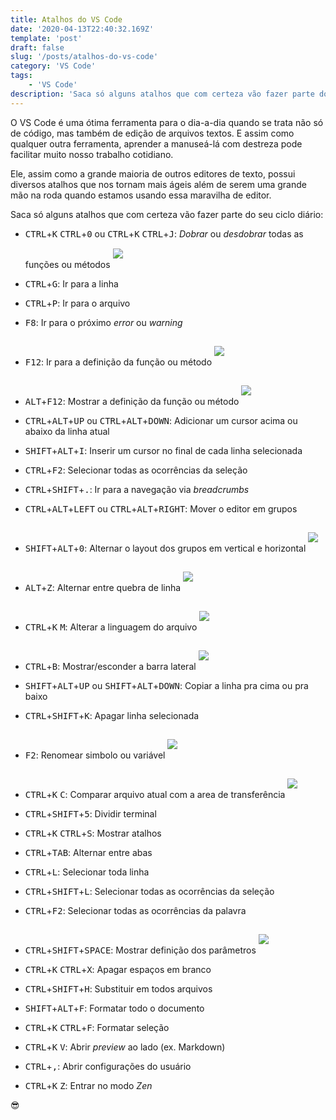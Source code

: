 ```yaml
---
title: Atalhos do VS Code
date: '2020-04-13T22:40:32.169Z'
template: 'post'
draft: false
slug: '/posts/atalhos-do-vs-code'
category: 'VS Code'
tags:
    - 'VS Code'
description: 'Saca só alguns atalhos que com certeza vão fazer parte do seu ciclo diário de desenvolvimento'
---
```


O VS Code é uma ótima ferramenta para o dia-a-dia quando se trata não só de código, mas também de edição de arquivos
textos. E assim como qualquer outra ferramenta, aprender a manuseá-lá com destreza pode facilitar muito nosso trabalho cotidiano.

Ele, assim como a grande maioria de outros editores de texto, possui diversos atalhos que nos tornam mais ágeis além de serem
uma grande mão na roda quando estamos usando essa maravilha de editor.

Saca só alguns atalhos que com certeza vão fazer parte do seu ciclo diário:

-   <kbd>CTRL</kbd>+<kbd>K</kbd> <kbd>CTRL</kbd>+<kbd>0</kbd> ou <kbd>CTRL</kbd>+<kbd>K</kbd> <kbd>CTRL</kbd>+<kbd>J</kbd>:
    _Dobrar_ ou _desdobrar_ todas as funções ou métodos
    <img style='margin: 15px 0;' src='/media/posts/atalhos-vs-code/fold-unfold-all.gif'>

-   <kbd>CTRL</kbd>+<kbd>G</kbd>: Ir para a linha

-   <kbd>CTRL</kbd>+<kbd>P</kbd>: Ir para o arquivo

-   <kbd>F8</kbd>: Ir para o próximo _error_ ou _warning_

-   <kbd>F12</kbd>: Ir para a definição da função ou método
    <img style='margin: 15px 0;' src='/media/posts/atalhos-vs-code/goto-definitions.gif'>

-   <kbd>ALT</kbd>+<kbd>F12</kbd>: Mostrar a definição da função ou método
    <img style='margin: 15px 0;' src='/media/posts/atalhos-vs-code/open-definitions.gif'>

-   <kbd>CTRL</kbd>+<kbd>ALT</kbd>+<kbd>UP</kbd> ou <kbd>CTRL</kbd>+<kbd>ALT</kbd>+<kbd>DOWN</kbd>:
    Adicionar um cursor acima ou abaixo da linha atual

-   <kbd>SHIFT</kbd>+<kbd>ALT</kbd>+<kbd>I</kbd>:
    Inserir um cursor no final de cada linha selecionada

-   <kbd>CTRL</kbd>+<kbd>F2</kbd>:
    Selecionar todas as ocorrências da seleção

-   <kbd>CTRL</kbd>+<kbd>SHIFT</kbd>+<kbd>.</kbd>:
    Ir para a navegação via _breadcrumbs_

-   <kbd>CTRL</kbd>+<kbd>ALT</kbd>+<kbd>LEFT</kbd> ou <kbd>CTRL</kbd>+<kbd>ALT</kbd>+<kbd>RIGHT</kbd>:
    Mover o editor em grupos

-   <kbd>SHIFT</kbd>+<kbd>ALT</kbd>+<kbd>0</kbd>:
    Alternar o layout dos grupos em vertical e horizontal
    <img style='margin: 15px 0;' src='/media/posts/atalhos-vs-code/workspace-groups.gif'>

-   <kbd>ALT</kbd>+<kbd>Z</kbd>:
    Alternar entre quebra de linha
    <img style='margin: 15px 0;' src='/media/posts/atalhos-vs-code/word-wrap.gif'>

-   <kbd>CTRL</kbd>+<kbd>K</kbd> <kbd>M</kbd>:
    Alterar a linguagem do arquivo
    <img style='margin: 15px 0;' src='/media/posts/atalhos-vs-code/file-language.gif'>

-   <kbd>CTRL</kbd>+<kbd>B</kbd>:
    Mostrar/esconder a barra lateral
    <img style='margin: 15px 0;' src='/media/posts/atalhos-vs-code/toggle-sidebar.gif'>

-   <kbd>SHIFT</kbd>+<kbd>ALT</kbd>+<kbd>UP</kbd> ou <kbd>SHIFT</kbd>+<kbd>ALT</kbd>+<kbd>DOWN</kbd>:
    Copiar a linha pra cima ou pra baixo

-   <kbd>CTRL</kbd>+<kbd>SHIFT</kbd>+<kbd>K</kbd>:
    Apagar linha selecionada

-   <kbd>F2</kbd>:
    Renomear simbolo ou variável
    <img style='margin: 15px 0;' src='/media/posts/atalhos-vs-code/rename-variable.gif'>

-   <kbd>CTRL</kbd>+<kbd>K</kbd> <kbd>C</kbd>:
    Comparar arquivo atual com a area de transferência
    <img style='margin: 15px 0;' src='/media/posts/atalhos-vs-code/file-compare-clipboard.gif'>

-   <kbd>CTRL</kbd>+<kbd>SHIFT</kbd>+<kbd>5</kbd>:
    Dividir terminal

-   <kbd>CTRL</kbd>+<kbd>K</kbd> <kbd>CTRL</kbd>+<kbd>S</kbd>:
    Mostrar atalhos

-   <kbd>CTRL</kbd>+<kbd>TAB</kbd>:
    Alternar entre abas

-   <kbd>CTRL</kbd>+<kbd>L</kbd>:
    Selecionar toda linha

-   <kbd>CTRL</kbd>+<kbd>SHIFT</kbd>+<kbd>L</kbd>:
    Selecionar todas as ocorrências da seleção

-   <kbd>CTRL</kbd>+<kbd>F2</kbd>:
    Selecionar todas as ocorrências da palavra

-   <kbd>CTRL</kbd>+<kbd>SHIFT</kbd>+<kbd>SPACE</kbd>:
    Mostrar definição dos parâmetros
    <img style='margin: 15px 0;' src='/media/posts/atalhos-vs-code/parameter-definitions.gif'>

-   <kbd>CTRL</kbd>+<kbd>K</kbd> <kbd>CTRL</kbd>+<kbd>X</kbd>:
    Apagar espaços em branco

-   <kbd>CTRL</kbd>+<kbd>SHIFT</kbd>+<kbd>H</kbd>:
    Substituir em todos arquivos

-   <kbd>SHIFT</kbd>+<kbd>ALT</kbd>+<kbd>F</kbd>:
    Formatar todo o documento

-   <kbd>CTRL</kbd>+<kbd>K</kbd> <kbd>CTRL</kbd>+<kbd>F</kbd>:
    Formatar seleção

-   <kbd>CTRL</kbd>+<kbd>K</kbd> <kbd>V</kbd>:
    Abrir _preview_ ao lado (ex. Markdown)

-   <kbd>CTRL</kbd>+<kbd>,</kbd>:
    Abrir configurações do usuário

-   <kbd>CTRL</kbd>+<kbd>K</kbd> <kbd>Z</kbd>:
    Entrar no modo _Zen_

😎
